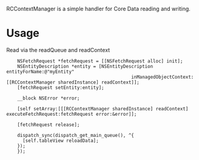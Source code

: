 RCContextManager is a simple handler for Core Data reading and writing.

Usage
=====
Read via the readQueue and readContext

````dispatch_async([[RCContextManager sharedInstance] readQueue], ^{
    NSFetchRequest *fetchRequest = [[NSFetchRequest alloc] init];
    NSEntityDescription *entity = [NSEntityDescription entityForName:@"myEntity" 
                                              inManagedObjectContext:[[RCContextManager sharedInstance] readContext]];
    [fetchRequest setEntity:entity];
    
    __block NSError *error;
    
    [self setArray:[[[RCContextManager sharedInstance] readContext] executeFetchRequest:fetchRequest error:&error]];
    
    [fetchRequest release];
    
    dispatch_sync(dispatch_get_main_queue(), ^{
      [self.tableView reloadData];
    });
    });
````